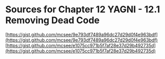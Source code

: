 # Sources for Chapter 12 YAGNI - 12.1 Removing Dead Code

[https://gist.github.com/mcsee/9e793df7489a96dc27d29d0f4e963bdf](https://gist.github.com/mcsee/9e793df7489a96dc27d29d0f4e963bdf)
[https://gist.github.com/mcsee/e1075cc971b5f7af28e37d29b492735d](https://gist.github.com/mcsee/e1075cc971b5f7af28e37d29b492735d)
